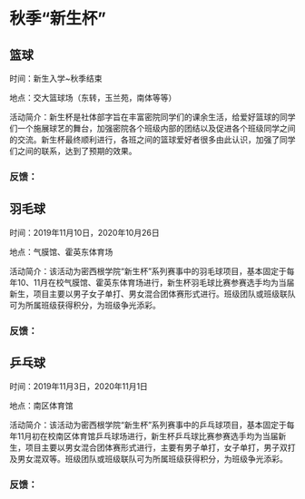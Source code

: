 # 秋季“新生杯”

## 篮球

时间：新生入学~秋季结束 

地点：交大篮球场（东转，玉兰苑，南体等等）

活动简介：新生杯是社体部字旨在丰富密院同学们的课余生活，给爱好篮球的同学们一个施展球艺的舞台，加强密院各个班级内部的团结以及促进各个班级同学之间的交流。新生杯最终顺利进行，各班之间的篮球爱好者很多由此认识，加强了同学们之间的联系，达到了预期的效果。



### 反馈：



## 羽毛球

时间：2019年11月10日，2020年10月26日

地点：气膜馆、霍英东体育场

活动简介：该活动为密西根学院“新生杯”系列赛事中的羽毛球项目，基本固定于每年10、11月在校气膜馆、霍英东体育场进行，新生杯羽毛球比赛参赛选手均为当届新生，项目主要以男子女子单打、男女混合团体赛形式进行。班级团队或班级联队可为所属班级获得积分，为班级争光添彩。



### 反馈：



## 乒乓球

时间：2019年11月3日，2020年11月1日

地点：南区体育馆

活动简介：该活动为密西根学院“新生杯”系列赛事中的乒乓球项目，基本固定于每年11月初在校南区体育馆乒乓球场进行，新生杯乒乓球比赛参赛选手均为当届新生，项目主要以男女混合团体赛形式进行，主要有男子单打，女子单打，男子双打及男女混双等。班级团队或班级联队可为所属班级获得积分，为班级争光添彩。



### 反馈：





